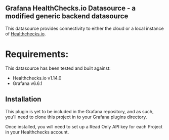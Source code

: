 ## Grafana HealthChecks.io Datasource - a modified generic backend datasource

This datasource provides connectivity to either the cloud or a local instance of [Healthchecks.io](https://healthchecks.io).

# Requirements:

This datasource has been tested and built against:
 * Healthchecks.io v1.14.0
 * Grafana v6.6.1

## Installation

This plugin is yet to be included in the Grafana repository, and as such, you'll need to clone this project in to your Grafana plugins directory.

Once installed, you will need to set up a Read Only API key for each Project in your Healthchecks account.